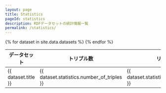 ```yaml
---
layout: page
title: Statistics
pageId: statistics
description: RDFデータセットの統計情報一覧
permalink: /statistics/
---
```


<table id="statistics-table">
  <thead>
    <tr>
      <th data-sort="title">データセット</th>
  <th data-sort="number_of_triples">トリプル数</th>
  <th data-sort="number_of_links">リンク数</th>
  <th data-sort="number_of_classes">クラス数</th>
  <th data-sort="number_of_instances">インスタンス数</th>
  <th data-sort="number_of_literals">リテラル数</th>
  <th data-sort="number_of_subjects">サブジェクト数</th>
  <th data-sort="number_of_properties">プロパティ数</th>
  <th data-sort="number_of_objects">オブジェクト数</th>
      <!-- 必要な統計項目を追加 -->
    </tr>
  </thead>
  <tbody>
    {% for dataset in site.data.datasets %}
      <tr>
        <td data-key="title">{{ dataset.title }}</td>
  <td data-key="number_of_triples">{{ dataset.statistics.number_of_triples }}</td>
  <td data-key="number_of_links">{{ dataset.statistics.number_of_links }}</td>
  <td data-key="number_of_classes">{{ dataset.statistics.number_of_classes }}</td>
  <td data-key="number_of_instances">{{ dataset.statistics.number_of_instances }}</td>
  <td data-key="number_of_literals">{{ dataset.statistics.number_of_literals }}</td>
  <td data-key="number_of_subjects">{{ dataset.statistics.number_of_subjects }}</td>
  <td data-key="number_of_properties">{{ dataset.statistics.number_of_properties }}</td>
  <td data-key="number_of_objects">{{ dataset.statistics.number_of_objects }}</td>
        <!-- 必要な統計項目を追加 -->
      </tr>
    {% endfor %}
  </tbody>
</table>

<script>
// 簡易テーブルソート（数値・文字列対応）
document.addEventListener('DOMContentLoaded', function() {
  const table = document.getElementById('statistics-table');
  if (!table) return;
  table.querySelectorAll('th[data-sort]').forEach(th => {
    th.addEventListener('click', function() {
      const sortKey = th.getAttribute('data-sort');
      const rows = Array.from(table.tBodies[0].rows);
      const isNumber = sortKey !== 'title';
      const asc = !th.classList.contains('asc');
      rows.sort((a, b) => {
        const va = a.querySelector(`[data-key='${sortKey}']`)?.textContent || a.cells[th.cellIndex].textContent;
        const vb = b.querySelector(`[data-key='${sortKey}']`)?.textContent || b.cells[th.cellIndex].textContent;
        if (isNumber) return asc ? va - vb : vb - va;
        return asc ? va.localeCompare(vb) : vb.localeCompare(va);
      });
      rows.forEach(row => table.tBodies[0].appendChild(row));
      table.querySelectorAll('th').forEach(h => h.classList.remove('asc', 'desc'));
      th.classList.add(asc ? 'asc' : 'desc');
    });
  });
});
</script>
